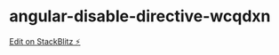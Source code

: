 # angular-disable-directive-wcqdxn

[Edit on StackBlitz ⚡️](https://stackblitz.com/edit/angular-disable-directive-wcqdxn)